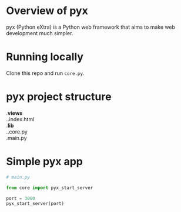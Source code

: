 # Overview of pyx
pyx (Python eXtra) is a Python web framework that aims to make web development much simpler.

# Running locally
Clone this repo and run <code>core.py</code>.

# pyx project structure
.<b>views</b><br/>
..index.html<br/>
.<b>lib</b><br/>
..core.py<br/>
.main.py<br/>

# Simple pyx app
```py
# main.py

from core import pyx_start_server

port = 3000
pyx_start_server(port)
```